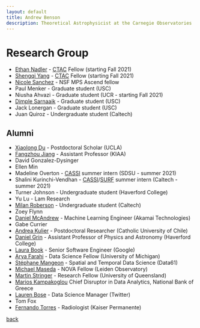 ```yaml
---
layout: default
title: Andrew Benson
description: Theoretical Astrophysicist at the Carnegie Observatories
---
```


# Research Group

* [Ethan Nadler](https://kipac.stanford.edu/people/ethan-nadler) - [CTAC](https://ctac.carnegiescience.edu/) Fellow (starting Fall 2021)
* [Shengqi Yang](https://sheayang.github.io/) - [CTAC](https://ctac.carnegiescience.edu/) Fellow (starting Fall 2021)
* [Nicole Sanchez](https://nnicolesanchez.github.io/) - NSF MPS Ascend fellow
* Paul Menker - Graduate student (USC)
* Niusha Ahvazi - Graduate student (UCR - starting Fall 2021)
* [Dimple Sarnaaik](https://www.linkedin.com/in/dimple-sarnaaik-30b503143) - Graduate student (USC)
* Jack Lonergan - Graduate student (USC)
* Juan Quiroz - Undergraduate student (Caltech)

## Alumni

* [Xiaolong Du](https://xiaolong-du.github.io/) - Postdoctoral Scholar (UCLA)
* [Fangzhou Jiang](https://www.fzjiang.com/) - Assistant Professor (KIAA)
* David Gonzalez-Dysinger
* Ellen Min
* Madeline Overton - [CASSI](https://obs.carnegiescience.edu/CASSI) summer intern (SDSU - summer 2021)
* Shalini Kurinchi-Vendhan - [CASSI](https://obs.carnegiescience.edu/CASSI)/[SURF](http://sfp.caltech.edu/programs/surf) summer intern (Caltech - summer 2021)
* Turner Johnson - Undergraduate student (Haverford College)
* Yu Lu - Lam Research
* [Milan Roberson](https://www.linkedin.com/in/milan-roberson-705a5b160/) - Undergraduate student (Caltech)
* Zoey Flynn
* [Daniel McAndrew](https://www.linkedin.com/in/daniel-estevan-mcandrew/) - Machine Learning Engineer (Akamai Technologies)
* Gabe Currier
* [Andrea Kulier](http://www.astro-udec.cl/rdemarco/GaTOS/members.html) - Postdoctoral Researcher (Catholic University of Chile)
* [Daniel Grin](https://www.haverford.edu/users/dgrin) - Assistant Professor of Physics and Astronomy (Haverford College)
* [Laura Book](https://www.linkedin.com/in/booklaura/) - Senior Software Engineer (Google)
* [Arya Farahi](https://afarahi.github.io/) - Data Science Fellow (University of Michigan)
* [Stéphane Mangeon](https://www.linkedin.com/in/smangeon/) - Spatial and Temporal Data Science (Data61)
* [Michael Maseda](https://home.strw.leidenuniv.nl/~maseda/) - NOVA Fellow (Leiden Observatory)
* [Martin Stringer](https://researchers.uq.edu.au/researcher/14653) - Research Fellow (University of Queensland)
* [Marios Kampakoglou](https://www.linkedin.com/in/marios-kampakoglou-23793466/) Chief Disruptor in Data Analytics, National Bank of Greece
* [Lauren Bose](https://www.linkedin.com/in/lauren-bose-53b47031/) - Data Science Manager (Twitter)
* Tom Fox
* [Fernando Torres](https://www.linkedin.com/in/fernandotorresmd/) - Radiologist (Kaiser Permanente)

[back](./)
